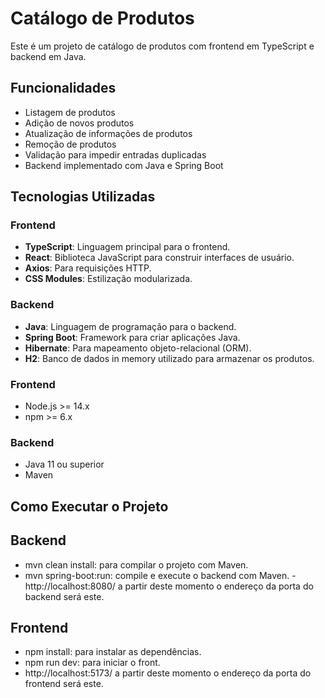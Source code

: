 # Catálogo de Produtos

Este é um projeto de catálogo de produtos com frontend em TypeScript e backend em Java.

## Funcionalidades

- Listagem de produtos
- Adição de novos produtos
- Atualização de informações de produtos
- Remoção de produtos
- Validação para impedir entradas duplicadas
- Backend implementado com Java e Spring Boot

## Tecnologias Utilizadas

### Frontend

- **TypeScript**: Linguagem principal para o frontend.
- **React**: Biblioteca JavaScript para construir interfaces de usuário.
- **Axios**: Para requisições HTTP.
- **CSS Modules**: Estilização modularizada.

### Backend

- **Java**: Linguagem de programação para o backend.
- **Spring Boot**: Framework para criar aplicações Java.
- **Hibernate**: Para mapeamento objeto-relacional (ORM).
- **H2**: Banco de dados in memory utilizado para armazenar os produtos.

### Frontend

- Node.js >= 14.x
- npm >= 6.x

### Backend

- Java 11 ou superior
- Maven

## Como Executar o Projeto

## Backend

- mvn clean install: para compilar o projeto com Maven.
- mvn spring-boot:run: compile e execute o backend com Maven.
-http://localhost:8080/ a partir deste momento o endereço da porta do backend será este.

## Frontend

- npm install: para instalar as dependências.
- npm run dev: para iniciar o front.
- http://localhost:5173/ a partir deste momento o endereço da porta do frontend será este.
